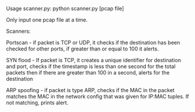 Usage scanner.py: python scanner.py [pcap file]

Only input one pcap file at a time.

Scanners:

Portscan - if packet is TCP or UDP, it checks if the destination has been checked for other ports, if greater than or equal to 100 it alerts.

SYN flood - If packet is TCP, it creates a unique identifier for destination and port, checks if the timestamp is less than one second for the total packets then if there are greater than 100 in a second, alerts for the destination

ARP spoofing - if packet is type ARP, checks if the MAC in the packet matches the MAC in the network config that was given for IP:MAC tuples. If not matching, prints alert.
